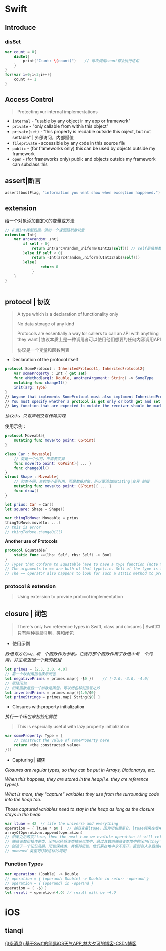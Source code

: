 # Swift

## Introduce

### disSet

```swift
var count = 0{
    didSet{
        print("Count: \(count)")	// 每次调用count都会执行这句
    }
}
for(var i=0;i<3;i++){
    count += 1
}
```

## Access Control

> Protecting our internal implementations

* `internal` - "usable by any object in my app or framework"
* `private` - "only callable from within  this object"
* `private(set)` - "this property is readable outside this object, but not settable" | 外部访问，内部赋值
* `fileprivate` - accessible by any code in this source file
* `public` - (for frameworks only) this can be used by objects outside my framework
* `open` - (for frameworks only) public and objects outside my framework can subclass this



## assert|断言

```swift
assert(boolFlag, "information you want show when exception happened.")
```

## extension

给一个对象添加自定义的变量或方法

```swift
// 扩展int类型数据，添加一个返回随机数功能
extension Int{
    var arc4random: Int{
        if self > 0{
            return Int(arc4random_uniform(UInt32(self))) // self是值整数自己
        }else if self < 0{
            return -Int(arc4random_uniform(UInt32(abs(self)))
        }else{
                return 0
            }
    }
}
    

```

## protocol | 协议

> A type which is a declaration of functionality only
>
> No data storage of any kind
>
> Protocols are essentially a way for callers to call an API with anything they want | 协议本质上是一种调用者可以使用他们想要的任何内容调用API
>
> 协议是一个变量和函数列表

* Declaration of the protocol itself

```swift
protocol SomeProtocol : InheritedProtocol1, InheritedProtocol2{
    var someProperty : Int { get set}
    func aMethod(arg1: Double, anotherArgument: String) -> SomeType
    mutating func changeIt()
    init(arg: Type)
}
// Anyone that implements SomeProtocol must also implement InheritedProtocol1 and 2
// You must specify whether a protocol is get only or both get and set
// Any function that are expected to mutate the receiver should be marked mutating(unless you are going to restrict your protocol to class implementers only with class keyword)
```

*协议中，只有声明没有代码实现*



使用示例：

```swift
protocol Moveable{
    mutating func move(to point: CGPoint)
}

class Car : Moveable{
    // 类是一个引用，不需要变异
    func move(to point: CGPoint){ ... }
    func changeOil()
}
struct Shape : Moveable{
    // 和类不同，结构体不是引用，而是数据对象，所以要添加mutating|变异 前缀 
    mutating func move(to point: CGPoint){ ... }
    func draw()
}

let prius: Car = Car()
let square: Shape = Shape()

var thingToMove: Moveable = prius
thingToMove.move(to: ...)
// this is error
// thingToMove.changeOil()
```

**Another use of Protocols**

```swift
protocol Equatable{
    static func ==(lhs: Self, rhs: Self) -> Bool
}
// Types that conform to Equatable have to have a type function (note the static) called == | 任何类只要实现这个协议就可以做==运算
// The arguments to == are both of that type(i.e. Self of the type is the type itself)
// The == operator also happens to look for such a static method to provide its implementation
```



### protocol & extension



> Using extension to provide protocol implementation







## closure | 闭包

> There's only two reference types in Swift, class and closures | Swift中只有两种类型引用，类和闭包

* 使用示例

*数组有方法`map`, 将一个函数作为参数。它能将那个函数作用于数组中每一个元素，并生成返回一个新的数组*

```swift
let primes = [2.0, 3.0, 4.0]
// 第一个映射用括号表示闭包
let negativePrimes = primes.map({ -$0 })	// [-2.0, -3.0, -4.0]
// 尾随闭包
// 如果函数最后一个参数是闭包，可以闭包移到括号之外
let invertedPrimes = primes.map(){1.0/$0}
let primeStrings = primes.map{ String($0) }
```



* Closures with  property initialization

*执行一个闭包来初始化属性*

> This is especially useful with lazy property initialization

```swift
var someProperty: Type = {
    // construct the value of someProperty here
    return <the constructed value>
}()
```



* Capturing | 捕获

*Closures are regular types, so they can be put in Arrays, Dictionarys, etc.*

*When this happens, they are stored in the heap(i.e. they are reference types).*



*What is more, they "capture" variables they use from the surrounding code into the heap too.*

*Those captured variables need to stay in the heap as long as the closure stays in the heap.*

```swift
var ltuae = 42	// life the universe and everything
operation = { ltuae * $0 }	// 捕获变量ltuae，因为闭包需要它，ltuae将呆在堆中直到闭包消失
arrayOfOperations.append(operation)
// 如果之后改变ltuae，then the next time we evalute operation it will reflect that even if we leave the scope(function or whatever) that this code is in!
// 捕获该数组操作的类，闭包已经将该类捕获到堆中，通过其数组捕获该类堆中的闭包(they're pointing to each other through the array)
// 创造了一个记忆周期，闭包保持类，类保持闭包，他们呆在堆中永不离开，直到有人从数组中移除了闭包
// unowned 类型可打破这样的周期
```





### Function Types

```swift
var operation: (Double) -> Double
// operation = { (operand: Double) -> Double in return -operand }
// operation = { (operand) in -operand }
operation = { -$0 }
let result = operation(4.0)	// result will be -4.0
```





# iOS

## tianqi

[(3条消息) 基于Swift的简易iOS天气APP_林大夕可的博客-CSDN博客](https://blog.csdn.net/Sherlooock/article/details/107488658?ops_request_misc=%7B%22request%5Fid%22%3A%22162252443616780357280024%22%2C%22scm%22%3A%2220140713.130102334.pc%5Fall.%22%7D&request_id=162252443616780357280024&biz_id=0&utm_medium=distribute.pc_search_result.none-task-blog-2~all~first_rank_v2~rank_v29-1-107488658.first_rank_v2_pc_rank_v29&utm_term=iOS+天气app+swift&spm=1018.2226.3001.4187)

